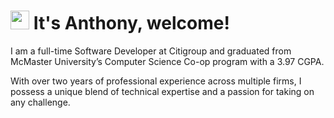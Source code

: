 <h1><img src="https://emojis.slackmojis.com/emojis/images/1500426137/2648/allo-tongue.gif?1500426137" width="30"/> It's Anthony, welcome!</h1>

I am a full-time Software Developer at Citigroup and graduated from McMaster University’s Computer Science Co-op program with a 3.97 CGPA.

With over two years of professional experience across multiple firms, I possess a unique blend of technical expertise and a passion for taking on any challenge.
